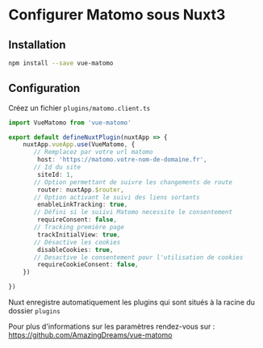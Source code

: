 # Configurer Matomo sous Nuxt3

## Installation 
```bash
npm install --save vue-matomo
```

## Configuration

Créez un fichier `plugins/matomo.client.ts`

```ts
import VueMatomo from 'vue-matomo'

export default defineNuxtPlugin(nuxtApp => {
    nuxtApp.vueApp.use(VueMatomo, {
       // Remplacez par votre url matomo
        host: 'https://matomo.votre-nom-de-domaine.fr',
       // Id du site
        siteId: 1,
       // Option permettant de suivre les changements de route
        router: nuxtApp.$router,
       // Option activant le suivi des liens sortants
        enableLinkTracking: true,
       // Défini si le suiivi Matomo necessite le consentement
        requireConsent: false,
       // Tracking première page
        trackInitialView: true,
       // Désactive les cookies
        disableCookies: true,
       // Desactive le consentement pour l'utilisation de cookies
        requireCookieConsent: false,
    })

})
```

Nuxt enregistre automatiquement les plugins qui sont situés à la racine du dossier `plugins`

Pour plus d'informations sur les paramètres rendez-vous sur : https://github.com/AmazingDreams/vue-matomo


